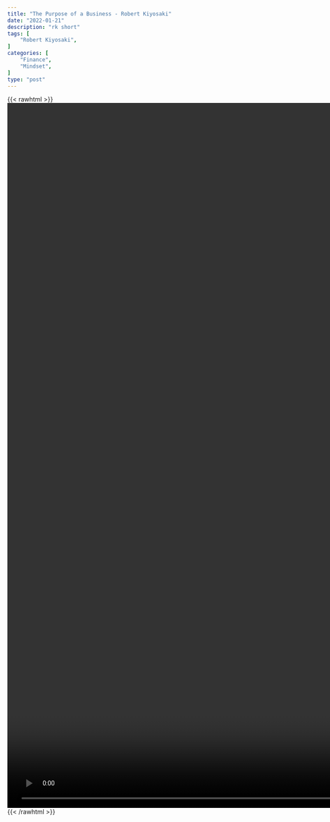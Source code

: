 ```yaml
---
title: "The Purpose of a Business - Robert Kiyosaki"
date: "2022-01-21"
description: "rk short"
tags: [
    "Robert Kiyosaki",
]
categories: [
    "Finance",
    "Mindset",
]
type: "post"
---
```

{{< rawhtml >}}
    <video style="height:40vh;width:auto" overflow="hidden" controls>
        <source src="https://clips.dev00ps.com/Robert%20Kiyosaki/support_infrastructure.mp4" type="video/mp4"> 
    </video>
{{< /rawhtml >}}